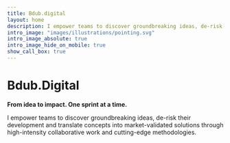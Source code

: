 ```yaml
---
title: Bdub.digital
layout: home
description: I empower teams to discover groundbreaking ideas, de-risk their development and translate concepts into market-validated solutions through high-intensity collaborative work and cutting-edge methodologies.
intro_image: "images/illustrations/pointing.svg"
intro_image_absolute: true
intro_image_hide_on_mobile: true
show_call_box: true
---
```


# Bdub.Digital
**From idea to impact. One sprint at a time.**

I empower teams to discover groundbreaking ideas, de-risk their development and translate concepts into market-validated solutions through high-intensity collaborative work and cutting-edge methodologies.

